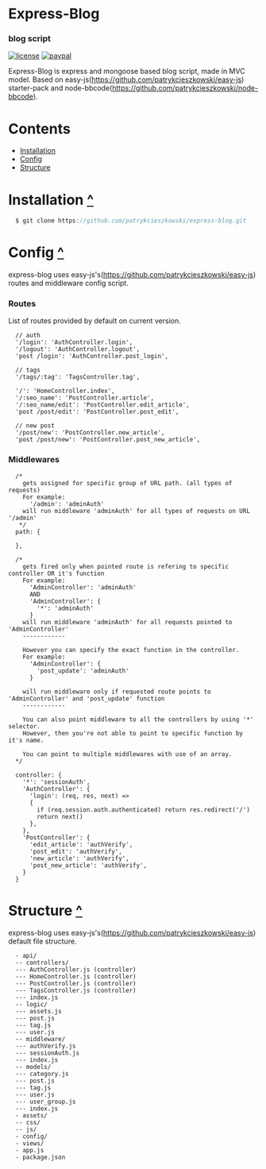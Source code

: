 # Express-Blog
### blog script
[![license](https://img.shields.io/dub/l/vibe-d.svg)](https://github.com/patrykcieszkowski/node-bbcode)
[![paypal](https://img.shields.io/badge/paypal-donate-yellow.svg)](https://www.paypal.com/cgi-bin/webscr?cmd=_s-xclick&hosted_button_id=Z75DMS8AVZY5Y)

Express-Blog is express and mongoose based blog script, made in MVC model. Based on easy-js(https://github.com/patrykcieszkowski/easy-js) starter-pack and node-bbcode(https://github.com/patrykcieszkowski/node-bbcode).

# Contents
  - [Installation](#installation)
  - [Config](#options)
  - [Structure](#structure)

# Installation [^](#installation)
  ```js
    $ git clone https://github.com/patrykcieszkowski/express-blog.git
  ```

# Config [^](#config)
express-blog uses easy-js's(https://github.com/patrykcieszkowski/easy-js) routes and middleware config script.

  ### Routes
  List of routes provided by default on current version.
  ```
    // auth
    '/login': 'AuthController.login',
    '/logout': 'AuthController.logout',
    'post /login': 'AuthController.post_login',

    // tags
    '/tags/:tag': 'TagsController.tag',

    '/': 'HomeController.index',
    '/:seo_name': 'PostController.article',
    '/:seo_name/edit': 'PostController.edit_article',
    'post /post/edit': 'PostController.post_edit',

    // new post
    '/post/new': 'PostController.new_article',
    'post /post/new': 'PostController.post_new_article',
  ```

  ### Middlewares
  ```
    /*
      gets assigned for specific group of URL path. (all types of requests)
      For example:
        '/admin': 'adminAuth'
      will run middleware 'adminAuth' for all types of requests on URL '/admin'
     */
    path: {

    },

    /*
      gets fired only when pointed route is refering to specific controller OR it's function
      For example:
        'AdminController': 'adminAuth'
        AND
        'AdminController': {
          '*': 'adminAuth'
        }
      will run middleware 'adminAuth' for all requests pointed to 'AdminController'
      ------------

      However you can specify the exact function in the controller.
      For example:
        'AdminController': {
          'post_update': 'adminAuth'
        }

      will run middleware only if requested route points to 'AdminController' and 'post_update' function
      ------------

      You can also point middleware to all the controllers by using '*' selector.
      However, then you're not able to point to specific function by it's name.

      You can point to multiple middlewares with use of an array.
    */

    controller: {
      '*': 'sessionAuth',
      'AuthController': {
        'login': (req, res, next) =>
        {
          if (req.session.auth.authenticated) return res.redirect('/')
          return next()
        },
      },
      'PostController': {
        'edit_article': 'authVerify',
        'post_edit': 'authVerify',
        'new_article': 'authVerify',
        'post_new_article': 'authVerify',
      }
    }
  ```

# Structure [^](#structure)
express-blog uses easy-js's(https://github.com/patrykcieszkowski/easy-js) default file structure.
  ```
    - api/
    -- controllers/
    --- AuthController.js (controller)
    --- HomeController.js (controller)
    --- PostController.js (controller)
    --- TagsController.js (controller)
    --- index.js
    -- logic/
    --- assets.js
    --- post.js
    --- tag.js
    --- user.js
    -- middleware/
    --- authVerify.js
    --- sessionAuth.js
    --- index.js
    -- models/
    --- category.js
    --- post.js
    --- tag.js
    --- user.js
    --- user_group.js
    --- index.js
    - assets/
    -- css/
    -- js/
    - config/
    - views/
    - app.js
    - package.json

  ```

